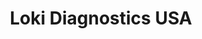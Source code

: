 ---
title: "Loki Diagnostics USA"
url: /san-bernardino-ca-usa/loki-diagnostics-usa/
shop: reparación de automóviles
---